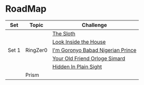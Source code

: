 # RoadMap
|  Set  | Topic    | Challenge                                                                                                                                  |
|-------|----------|--------------------------------------------------------------------------------------------------------------------------------------------|
|       |          | [The Sloth](https://github.com/a3X3k/RoadMap/tree/main/Set%201/RingZer0/The%20Sloth)                                                       |
|       |          | [Look Inside the House](https://github.com/a3X3k/RoadMap/tree/main/Set%201/RingZer0/Look%20Inside%20the%20House)                           |
| Set 1 | RingZer0 | [I'm Goronyo Babad Nigerian Prince](https://github.com/a3X3k/RoadMap/tree/main/Set%201/RingZer0/I'm%20Goronyo%20Babad%20Nigerian%20prince) |
|       |          | [Your Old Friend Orloge Simard](https://github.com/a3X3k/RoadMap/tree/main/Set%201/RingZer0/Your%20Old%20Friend%20Orloge%20Simard)         |
|       |          | [Hidden In Plain Sight](https://github.com/a3X3k/RoadMap/tree/main/Set%201/RingZer0/Hidden%20In%20Plain%20Sight)                           |
|       | Prism    |                                                                                                                                            |                                                                                                                                          |  
